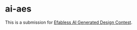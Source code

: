 # ai-aes
This is a submission for [Efabless AI Generated Design Contest](https://efabless.com/ai-generated-design-contest).
